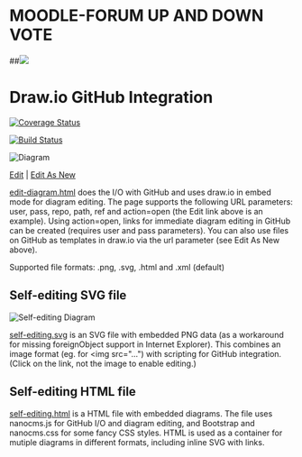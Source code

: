 # MOODLE-FORUM UP AND DOWN VOTE

##![](https://github.com/hex-hypercity/Moodle-forum/blob/master/Best-and-Worst.png)

# Draw.io GitHub Integration

[![Coverage Status](https://coveralls.io/repos/github/hex-hypercity/Moodle-forum/badge.svg?branch=%28HEAD+detached+at+590341b%29)](https://coveralls.io/github/hex-hypercity/Moodle-forum?branch=%28HEAD+detached+at+590341b%29)

[![Build Status](https://travis-ci.org/hex-hypercity/Moodle-forum.svg?branch=master)](https://travis-ci.org/hex-hypercity/Moodle-forum)


![Diagram](http://jgraph.github.io/drawio-github/diagram.png)

<a href="http://jgraph.github.io/drawio-github/edit-diagram.html?repo=drawio-github&path=diagram.png" target="_blank">Edit</a> | <a href="https://www.draw.io/#Uhttps%3A%2F%2Fjgraph.github.io%2Fdrawio-github%2Fdiagram.png" target="_blank">Edit As New</a>

<a href="http://jgraph.github.io/drawio-github/edit-diagram.html" target="_blank">edit-diagram.html</a> does the I/O with GitHub and uses draw.io in embed mode for diagram editing. The page supports the following URL parameters: user, pass, repo, path, ref and action=open (the Edit link above is an example). Using action=open, links for immediate diagram editing in GitHub can be created (requires user and pass parameters). You can also use files on GitHub as templates in draw.io via the url parameter (see Edit As New above).

Supported file formats: .png, .svg, .html and .xml (default)

## Self-editing SVG file

![Self-editing Diagram](http://jgraph.github.io/drawio-github/self-editing.svg)

<a href="http://jgraph.github.io/drawio-github/self-editing.svg" target="_blank">self-editing.svg</a> is an SVG file with embedded PNG data (as a workaround for missing foreignObject support in Internet Explorer). This combines an image format (eg. for <img src="...") with scripting for GitHub integration. (Click on the link, not the image to enable editing.)

## Self-editing HTML file

<a href="http://jgraph.github.io/drawio-github/self-editing.html" target="_blank">self-editing.html</a> is a HTML file with embedded diagrams. The file uses nanocms.js for GitHub I/O and diagram editing, and Bootstrap and nanocms.css for some fancy CSS styles. HTML is used as a container for mutiple diagrams in different formats, including inline SVG with links.





